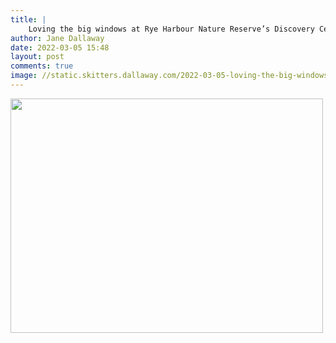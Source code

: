 ```yaml
---
title: |
    Loving the big windows at Rye Harbour Nature Reserve’s Discovery Centre
author: Jane Dallaway
date: 2022-03-05 15:48
layout: post
comments: true
image: //static.skitters.dallaway.com/2022-03-05-loving-the-big-windows-at-rye-harbour-nature-reserve-s-discovery-centre-fullsize-0.jpeg
---
```


<a href="//static.skitters.dallaway.com/2022-03-05-loving-the-big-windows-at-rye-harbour-nature-reserve-s-discovery-centre-fullsize-0.jpeg"><img src="//static.skitters.dallaway.com/2022-03-05-loving-the-big-windows-at-rye-harbour-nature-reserve-s-discovery-centre-thumb-0.jpeg" width="500" height="375"></a>




